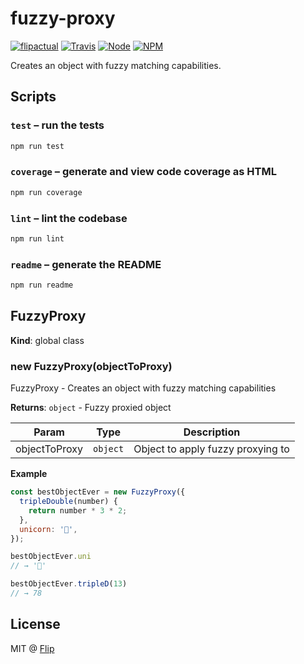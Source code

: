 # fuzzy-proxy

[![flipactual](https://img.shields.io/badge/😋-flipactual-218AC7.svg?style=flat-square)](https://www.flipactual.com/)
[![Travis](https://img.shields.io/travis/flipactual/fuzzy-proxy.svg?style=flat-square)](https://travis-ci.org/flipactual/fuzzy-proxy/)
[![Node](https://img.shields.io/node/v/fuzzy-proxy.svg?style=flat-square)](http://npmjs.com/package/fuzzy-proxy)
[![NPM](https://img.shields.io/npm/v/fuzzy-proxy.svg?style=flat-square)](http://npmjs.com/package/fuzzy-proxy)

Creates an object with fuzzy matching capabilities.

## Scripts

### `test` – run the tests

```sh
npm run test
```

### `coverage` – generate and view code coverage as HTML

```sh
npm run coverage
```

### `lint` – lint the codebase

```sh
npm run lint
```

### `readme` – generate the README

```sh
npm run readme
```

<a name="FuzzyProxy"></a>

## FuzzyProxy
**Kind**: global class  
<a name="new_FuzzyProxy_new"></a>

### new FuzzyProxy(objectToProxy)
FuzzyProxy - Creates an object with fuzzy matching capabilities

**Returns**: <code>object</code> - Fuzzy proxied object  

| Param | Type | Description |
| --- | --- | --- |
| objectToProxy | <code>object</code> | Object to apply fuzzy proxying to |

**Example**  
```js
const bestObjectEver = new FuzzyProxy({
  tripleDouble(number) {
    return number * 3 * 2;
  },
  unicorn: '🦄',
});

bestObjectEver.uni
// → '🦄'

bestObjectEver.tripleD(13)
// → 78
```

## License

MIT @ [Flip](https://github.com/flipactual)
